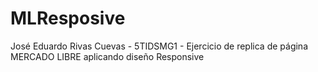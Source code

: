 # MLResposive
José Eduardo Rivas Cuevas - 5TIDSMG1 - Ejercicio de replica de página MERCADO LIBRE aplicando diseño Responsive
